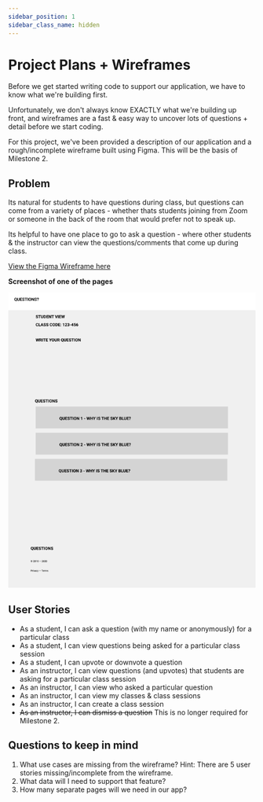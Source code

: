 ```yaml
---
sidebar_position: 1
sidebar_class_name: hidden
---
```

# Project Plans + Wireframes

Before we get started writing code to support our application, we have to know what we're building first.

Unfortunately, we don't always know EXACTLY what we're building up front, and wireframes are a fast & easy way to uncover lots of questions + detail before we start coding.

For this project, we've been provided a description of our application and a rough/incomplete wireframe built using Figma. This will be the basis of Milestone 2.


<div style={{width: "50%", float: "left", clear: "left"}}>

## Problem

Its natural for students to have questions during class, but questions can come from a variety of places - whether thats students joining from Zoom or someone in the back of the room that would prefer not to speak up.

Its helpful to have one place to go to ask a question - where other students & the instructor can view the questions/comments that come up during class.

[View the Figma Wireframe here](https://www.figma.com/file/bZM4zszEbUQbfGa6Bz2X7U/CS-5356-Prototype-%232?node-id=77%3A432&t=lXqMcNeCvcJCluwV-1)

</div>

<div style={{width: "50%", float: "right", clear: "right", paddingLeft: "5px", marginBottom: "5px"}}>

__Screenshot of one of the pages__

![Screenshot of Wireframe](class-questions-wireframe.png)

</div>

## User Stories

* As a student, I can ask a question (with my name or anonymously) for a particular class
* As a student, I can view questions being asked for a particular class session
* As a student, I can upvote or downvote a question
* As an instructor, I can view questions (and upvotes) that students are asking for a particular class session
* As an instructor, I can view who asked a particular question
* As an instructor, I can view my classes & class sessions
* As an instructor, I can create a class session
* ~~As an instructor, I can dismiss a question~~ This is no longer required for Milestone 2.

## Questions to keep in mind

1. What use cases are missing from the wireframe? Hint: There are 5 user stories missing/incomplete from the wireframe.
2. What data will I need to support that feature?
3. How many separate pages will we need in our app?
